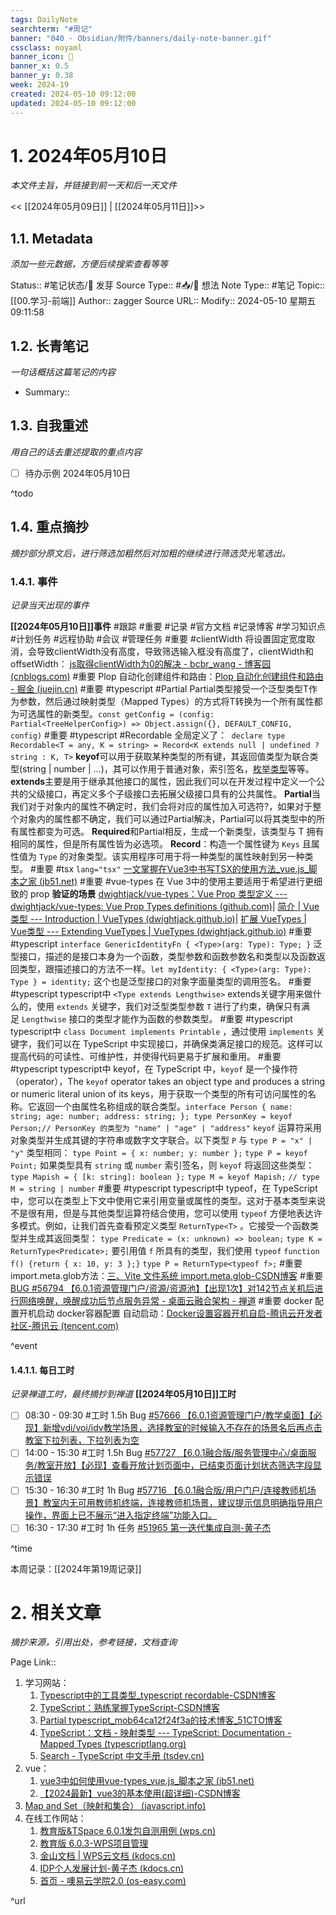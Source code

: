 ```yaml
---
tags: DailyNote
searchterm: "#周记"
banner: "040 - Obsidian/附件/banners/daily-note-banner.gif"
cssclass: noyaml
banner_icon: 💌
banner_x: 0.5
banner_y: 0.38
week: 2024-19
created: 2024-05-10 09:12:00
updated: 2024-05-10 09:12:00
---
```


# 1. 2024年05月10日

_本文件主旨，并链接到前一天和后一天文件_

<< [[2024年05月09日]] | [[2024年05月11日]]>>

## 1.1. Metadata

_添加一些元数据，方便后续搜索查看等等_

Status:: #笔记状态/🌱 发芽
Source Type:: #📥/💭 想法 
Note Type:: #笔记
Topic:: [[00.学习-前端]]
Author:: zagger
Source URL::
Modify:: 2024-05-10 星期五 09:11:58

## 1.2. 长青笔记

_一句话概括这篇笔记的内容_

- Summary::

## 1.3. 自我重述

_用自己的话去重述提取的重点内容_

- [ ] 待办示例 2024年05月10日

^todo

## 1.4. 重点摘抄

_摘抄部分原文后，进行筛选加粗然后对加粗的继续进行筛选荧光笔选出。_

### 1.4.1. 事件

_记录当天出现的事件_

**[[2024年05月10日]]事件** 
#跟踪 #重要 #记录 #官方文档 #记录博客 #学习知识点 #计划任务 #远程协助 #会议 #管理任务
#重要 #clientWidth 将设置固定宽度取消，会导致clientWidth没有高度，导致筛选输入框没有高度了，clientWidth和offsetWidth： [js取得clientWidth为0的解决 - bcbr_wang - 博客园 (cnblogs.com)](https://www.cnblogs.com/bcbr/articles/1995163.html)
#重要  Plop 自动化创建组件和路由：[Plop 自动化创建组件和路由 - 掘金 (juejin.cn)](https://juejin.cn/post/6873767308607619085)
#重要 #typescript #Partial Partial类型接受一个泛型类型T作为参数，然后通过映射类型（Mapped Types）的方式将T转换为一个所有属性都为可选属性的新类型。`const getConfig = (config: Partial<TreeHelperConfig>) => Object.assign({}, DEFAULT_CONFIG, config)`
#重要 #typescript #Recordable 全局定义了：` declare type Recordable<T = any, K = string> = Record<K extends null | undefined ? string : K, T>`
**keyof**可以用于获取某种类型的所有键，其返回值类型为联合类型(string | number | …)，其可以作用于普通对象，索引签名，[枚举类型](https://so.csdn.net/so/search?q=%E6%9E%9A%E4%B8%BE%E7%B1%BB%E5%9E%8B&spm=1001.2101.3001.7020)等等。
**extends**主要是用于继承其他接口的属性，因此我们可以在开发过程中定义一个公共的父级接口，再定义多个子级接口去拓展父级接口具有的公共属性。
**Partial**当我们对于对象内的属性不确定时，我们会将对应的属性加入可选符?，如果对于整个对象内的属性都不确定，我们可以通过Partial解决，Partial可以将其类型中的所有属性都变为可选。
**Required**和Partial相反，生成一个新类型，该类型与 T 拥有相同的属性，但是所有属性皆为必选项。
**Record**：构造一个属性键为 `Keys` 且属性值为 `Type` 的对象类型。该实用程序可用于将一种类型的属性映射到另一种类型。
#重要 #tsx `lang="tsx"` [一文掌握在Vue3中书写TSX的使用方法_vue.js_脚本之家 (jb51.net)](https://www.jb51.net/article/284301.htm)
#重要 #vue-types 在 Vue 3中的使用主要适用于希望进行更细致的 prop **验证的场景** [dwightjack/vue-types：Vue Prop 类型定义 --- dwightjack/vue-types: Vue Prop Types definitions (github.com)](https://github.com/dwightjack/vue-types)| [简介 | Vue类型 --- Introduction | VueTypes (dwightjack.github.io)](https://dwightjack.github.io/vue-types/)| [扩展 VueTypes | Vue类型 --- Extending VueTypes | VueTypes (dwightjack.github.io)](https://dwightjack.github.io/vue-types/advanced/extending-vue-types.html)
#重要 #typescript `interface GenericIdentityFn { <Type>(arg: Type): Type; }` 泛型接口，描述的是接口本身为一个函数，类型参数和函数参数名和类型以及函数返回类型，跟描述接口的方法不一样。`let myIdentity: { <Type>(arg: Type): Type } = identity;` 这个也是泛型接口的对象字面量类型的调用签名。
#重要 #typescript typescript中 `<Type extends Lengthwise>` extends关键字用来做什么的，使用 `extends` 关键字，我们对泛型类型参数 `T` 进行了约束，确保只有满足 `Lengthwise` 接口的类型才能作为函数的参数类型。
#重要 #typescript typescript中 `class Document implements Printable` ，通过使用 `implements` 关键字，我们可以在 TypeScript 中实现接口，并确保类满足接口的规范。这样可以提高代码的可读性、可维护性，并使得代码更易于扩展和重用。
#重要 #typescript typescript中 keyof，在 TypeScript 中，`keyof` 是一个操作符（operator），The `keyof` operator takes an object type and produces a string or numeric literal union of its keys，用于获取一个类型的所有可访问属性的名称。它返回一个由属性名称组成的联合类型。`interface Person { name: string; age: number; address: string; }; type PersonKey = keyof Person;// PersonKey 的类型为 "name" | "age" | "address"`
`keyof` 运算符采用对象类型并生成其键的字符串或数字文字联合。以下类型 `P` 与 `type P = "x" | "y"` 类型相同：
`type Point = { x: number; y: number };`
`type P = keyof Point;`
如果类型具有 `string` 或 `number` 索引签名，则 `keyof` 将返回这些类型：
`type Mapish = { [k: string]: boolean };`
`type M = keyof Mapish;`
`// type M = string | number`
#重要 #typescript typescript中 typeof，在 TypeScript 中，您可以在类型上下文中使用它来引用变量或属性的类型。这对于基本类型来说不是很有用，但是与其他类型运算符结合使用，您可以使用 `typeof` 方便地表达许多模式。例如，让我们首先查看预定义类型 `ReturnType<T>` 。它接受一个函数类型并生成其返回类型：
`type Predicate = (x: unknown) => boolean;`
`type K = ReturnType<Predicate>;`
要引用值 `f` 所具有的类型，我们使用 `typeof`
`function f() {return { x: 10, y: 3 };}`
`type P = ReturnType<typeof f>;`
#重要 import.meta.glob方法：[三、Vite 文件系统 import.meta.glob-CSDN博客](https://blog.csdn.net/hbiao68/article/details/131577642)
#重要 [BUG #56794 【6.0.1资源管理门户/资源/资源池】【出现1次】对142节点关机后进行网络唤醒，唤醒成功后节点服务异常 - 桌面云融合架构 - 禅道](http://172.16.203.12/zentao/bug-view-56794.html)
#重要 docker 配置开机启动 docker容器配置 自动启动：[Docker设置容器开机自启-腾讯云开发者社区-腾讯云 (tencent.com)](https://cloud.tencent.com/developer/article/2194353?areaSource=102001.16&traceId=Oubwz_YGDyeff1Ievo_5U)

^event

#### 1.4.1.1. 每日工时

_记录禅道工时，最终摘抄到禅道_
**[[2024年05月10日]]工时**
- [ ] 08:30 - 09:30 #工时 1.5h Bug [#57666 【6.0.1资源管理门户/教学桌面】【必现】新增vdi/voi/idv教学场景，选择教室的时候输入不存在的场景名后再点击教室下拉列表，下拉列表为空](http://172.16.203.12/zentao/bug-view-57666.html?onlybody=yes)
- [ ] 14:00 - 15:30 #工时  1.5h Bug [#57727 【6.0.1融合版/服务管理中心/桌面服务/教室开放】【必现】查看开放计划页面中，已结束页面计划状态筛选字段显示错误](http://172.16.203.12/zentao/bug-view-57727.html?onlybody=yes)
- [ ] 15:30 - 16:30 #工时  1h Bug [#57716 【6.0.1融合版/用户门户/连接教师机场景】教室内无可用教师机终端，连接教师机场景，建议提示信息明确指导用户操作，界面上已不展示“进入指定终端”功能入口。](http://172.16.203.12/zentao/bug-view-57716.html?onlybody=yes)
- [ ] 16:30 - 17:30 #工时  1h 任务 [#51965 第一迭代集成自测-黄子杰](http://172.16.203.12/zentao/task-view-51965.html?onlybody=yes)

^time

本周记录：[[2024年第19周记录]]

# 2. 相关文章

_摘抄来源，引用出处，参考链接，文档查询_

Page Link::
1. 学习网站：
	1. [Typescript中的工具类型_typescript recordable-CSDN博客](https://blog.csdn.net/qq_45779237/article/details/125941661)
	2.  [TypeScript：熟练掌握TypeScript-CSDN博客](https://blog.csdn.net/snowball_li/article/details/125441747)
	3.  [Partial typescript_mob64ca12f24f3a的技术博客_51CTO博客](https://blog.51cto.com/u_16213439/9081398)
	4.  [TypeScript：文档 - 映射类型 --- TypeScript: Documentation - Mapped Types (typescriptlang.org)](https://www.typescriptlang.org/docs/handbook/2/mapped-types.html)
	5. [Search - TypeScript 中文手册 (tsdev.cn)](https://www.tsdev.cn/search/?q=Record)
2. vue：
	1. [vue3中如何使用vue-types_vue.js_脚本之家 (jb51.net)](https://www.jb51.net/javascript/3202968dp.htm)
	2. [【2024最新】vue3的基本使用(超详细)-CSDN博客](https://blog.csdn.net/wanghaoyingand/article/details/137272537)
3. [Map and Set（映射和集合） (javascript.info)](https://zh.javascript.info/map-set)
4. 在线工作网站：
	1.  [教育版&TSpace 6.0.1发包自测用例 (wps.cn)](https://docs.wps.cn/l/cuGrpa3I7nW9)
	2. [教育版 6.0.3-WPS项目管理](https://pm.wps.cn/?vcl_cli=st&group_id=1769798260#/project/1712625117321129)
	3. [金山文档 | WPS云文档 (kdocs.cn)](https://www.kdocs.cn/team/2322305387)
	4. [IDP个人发展计划-黄子杰 (kdocs.cn)](https://www.kdocs.cn/l/cefDVcofJSyp)
	5. [首页 - 噢易云学院2.0 (os-easy.com)](https://college.os-easy.com/main/#/index)

^url
